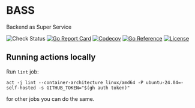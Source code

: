 # BASS

Backend as Super Service

![Check Status](https://github.com/nasermirzaei89/bass/actions/workflows/check.yaml/badge.svg)
[![Go Report Card](https://goreportcard.com/badge/github.com/nasermirzaei89/bass)](https://goreportcard.com/report/github.com/nasermirzaei89/bass)
[![Codecov](https://codecov.io/gh/nasermirzaei89/bass/branch/master/graph/badge.svg)](https://codecov.io/gh/nasermirzaei89/bass)
[![Go Reference](https://pkg.go.dev/badge/github.com/nasermirzaei89/bass.svg)](https://pkg.go.dev/github.com/nasermirzaei89/bass)
[![License](https://img.shields.io/github/license/nasermirzaei89/bass)](https://raw.githubusercontent.com/nasermirzaei89/bass/master/LICENSE)

## Running actions locally

Run `lint` job:

```shell
act -j lint --container-architecture linux/amd64 -P ubuntu-24.04=-self-hosted -s GITHUB_TOKEN="$(gh auth token)"
```

for other jobs you can do the same.
